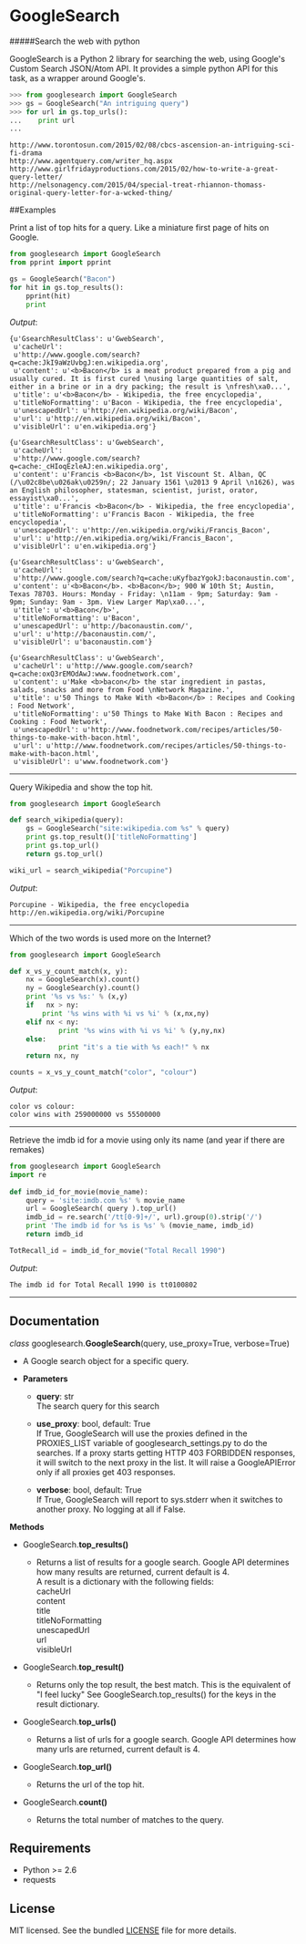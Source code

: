 # GoogleSearch
#####Search the web with python

GoogleSearch is a Python 2 library for searching the web, using
Google's Custom Search JSON/Atom API. It provides a simple
python API for this task, as a wrapper around Google's.


```python
>>> from googlesearch import GoogleSearch
>>> gs = GoogleSearch("An intriguing query")
>>> for url in gs.top_urls():
...    print url
...
```
```
http://www.torontosun.com/2015/02/08/cbcs-ascension-an-intriguing-sci-fi-drama
http://www.agentquery.com/writer_hq.aspx
http://www.girlfridayproductions.com/2015/02/how-to-write-a-great-query-letter/
http://nelsonagency.com/2015/04/special-treat-rhiannon-thomass-original-query-letter-for-a-wcked-thing/
```


##Examples

Print a list of top hits for a query. 
Like a miniature first page of hits on Google.

```python
from googlesearch import GoogleSearch
from pprint import pprint

gs = GoogleSearch("Bacon")
for hit in gs.top_results():
    pprint(hit)
    print
```
*Output*:
```
{u'GsearchResultClass': u'GwebSearch',
 u'cacheUrl':
 u'http://www.google.com/search?q=cache:JkI9aWzUvbgJ:en.wikipedia.org',
 u'content': u'<b>Bacon</b> is a meat product prepared from a pig and usually cured. It is first cured \nusing large quantities of salt, either in a brine or in a dry packing; the result is \nfresh\xa0...',
 u'title': u'<b>Bacon</b> - Wikipedia, the free encyclopedia',
 u'titleNoFormatting': u'Bacon - Wikipedia, the free encyclopedia',
 u'unescapedUrl': u'http://en.wikipedia.org/wiki/Bacon',
 u'url': u'http://en.wikipedia.org/wiki/Bacon',
 u'visibleUrl': u'en.wikipedia.org'}

{u'GsearchResultClass': u'GwebSearch',
 u'cacheUrl':
 u'http://www.google.com/search?q=cache:_cHIoqEzleAJ:en.wikipedia.org',
 u'content': u'Francis <b>Bacon</b>, 1st Viscount St. Alban, QC (/\u02c8be\u026ak\u0259n/; 22 January 1561 \u2013 9 April \n1626), was an English philosopher, statesman, scientist, jurist, orator, essayist\xa0...',
 u'title': u'Francis <b>Bacon</b> - Wikipedia, the free encyclopedia',
 u'titleNoFormatting': u'Francis Bacon - Wikipedia, the free encyclopedia',
 u'unescapedUrl': u'http://en.wikipedia.org/wiki/Francis_Bacon',
 u'url': u'http://en.wikipedia.org/wiki/Francis_Bacon',
 u'visibleUrl': u'en.wikipedia.org'}

{u'GsearchResultClass': u'GwebSearch',
 u'cacheUrl':
 u'http://www.google.com/search?q=cache:uKyfbazYgokJ:baconaustin.com',
 u'content': u'<b>Bacon</b>. <b>Bacon</b>; 900 W 10th St; Austin, Texas 78703. Hours: Monday - Friday: \n11am - 9pm; Saturday: 9am - 9pm; Sunday: 9am - 3pm. View Larger Map\xa0...',
 u'title': u'<b>Bacon</b>',
 u'titleNoFormatting': u'Bacon',
 u'unescapedUrl': u'http://baconaustin.com/',
 u'url': u'http://baconaustin.com/',
 u'visibleUrl': u'baconaustin.com'}

{u'GsearchResultClass': u'GwebSearch',
 u'cacheUrl': u'http://www.google.com/search?q=cache:oxQ3rEMOdAwJ:www.foodnetwork.com',
 u'content': u'Make <b>bacon</b> the star ingredient in pastas, salads, snacks and more from Food \nNetwork Magazine.',
 u'title': u'50 Things to Make With <b>Bacon</b> : Recipes and Cooking : Food Network',
 u'titleNoFormatting': u'50 Things to Make With Bacon : Recipes and Cooking : Food Network',
 u'unescapedUrl': u'http://www.foodnetwork.com/recipes/articles/50-things-to-make-with-bacon.html',
 u'url': u'http://www.foodnetwork.com/recipes/articles/50-things-to-make-with-bacon.html',
 u'visibleUrl': u'www.foodnetwork.com'}
```
-----------------	

Query Wikipedia and show the top hit.

```python
from googlesearch import GoogleSearch

def search_wikipedia(query):
    gs = GoogleSearch("site:wikipedia.com %s" % query)
	print gs.top_result()['titleNoFormatting']
	print gs.top_url()
	return gs.top_url()

wiki_url = search_wikipedia("Porcupine")
```
*Output*:
```
Porcupine - Wikipedia, the free encyclopedia
http://en.wikipedia.org/wiki/Porcupine
```
-----------------	

Which of the two words is used more on the Internet?

```python
from googlesearch import GoogleSearch

def x_vs_y_count_match(x, y):
	nx = GoogleSearch(x).count()
	ny = GoogleSearch(y).count()
	print '%s vs %s:' % (x,y)
	if   nx > ny:
	    print '%s wins with %i vs %i' % (x,nx,ny)
	elif nx < ny:
            print '%s wins with %i vs %i' % (y,ny,nx)
	else:
            print "it's a tie with %s each!" % nx
	return nx, ny

counts = x_vs_y_count_match("color", "colour")
```
*Output*:
```
color vs colour:
color wins with 259000000 vs 55500000
```
-----------------	

Retrieve the imdb id for a movie using only its name
(and year if there are remakes)

```python
from googlesearch import GoogleSearch
import re
    
def imdb_id_for_movie(movie_name):
	query = 'site:imdb.com %s' % movie_name
	url = GoogleSearch( query ).top_url()
	imdb_id = re.search('/tt[0-9]+/', url).group(0).strip('/')
	print 'The imdb id for %s is %s' % (movie_name, imdb_id)
	return imdb_id

TotRecall_id = imdb_id_for_movie("Total Recall 1990")
```
*Output*:
```
The imdb id for Total Recall 1990 is tt0100802
```
-----------------	
    
## Documentation

*class* googlesearch.**GoogleSearch**(query, use_proxy=True, verbose=True)

* A Google search object for a specific query.

* **Parameters**

  * **query**: str   
  The search query for this search

  * **use_proxy**: bool, default: True   
  If True, GoogleSearch will use the proxies defined in the
PROXIES_LIST variable of googlesearch_settings.py to do the
searches. If a proxy starts getting HTTP 403 FORBIDDEN responses,
it will switch to the next proxy in the list. It will raise a
GoogleAPIError only if all proxies get 403 responses. 

  * **verbose**: bool, default: True   
  If True, GoogleSearch will report to sys.stderr when it switches to
another proxy. No logging at all if False.

**Methods**

* GoogleSearch.**top_results()**

  * Returns a list of results for a google search.
Google API determines how many results are returned, current
default is 4.   
A result is a dictionary with the following fields:   
cacheUrl   
content   
title   
titleNoFormatting   
unescapedUrl   
url   
visibleUrl   


* GoogleSearch.**top_result()**

  * Returns only the top result, the best match.
This is the equivalent of "I feel lucky"
See GoogleSearch.top_results() for the keys
in the result dictionary.


* GoogleSearch.**top_urls()**

  * Returns a list of urls for a google search.
Google API determines how many urls are returned, current
default is 4.


* GoogleSearch.**top_url()**

  * Returns the url of the top hit.


* GoogleSearch.**count()**

  * Returns the total number of matches to the query.


## Requirements

- Python >= 2.6
- requests

## License

MIT licensed. See the bundled [LICENSE](https://github.com/frrmack/googlesearch/blob/master/LICENSE) file for more details.


